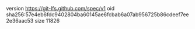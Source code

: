 version https://git-lfs.github.com/spec/v1
oid sha256:57e4eb6fdc9402804ba60145ae6fcbab6a07ab956725b86cdeef7ee2e36aac53
size 11826
